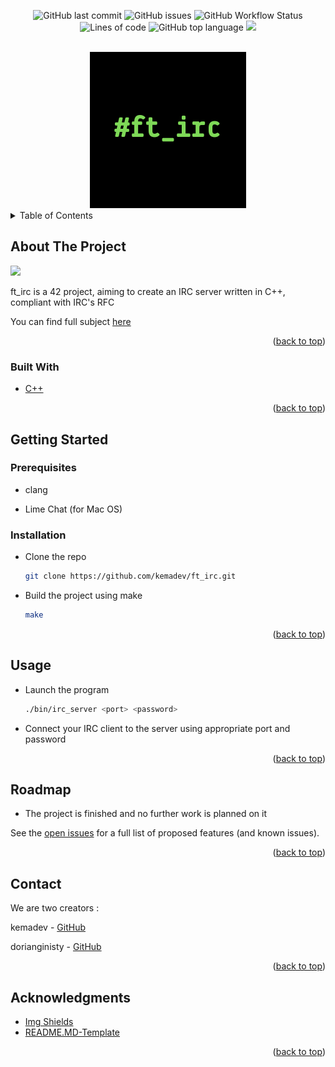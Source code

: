 <div id="top"></div>
<p align=center>
  <img alt="GitHub last commit" src="https://img.shields.io/github/last-commit/kemadev/ft_irc">
  <img alt="GitHub issues" src="https://img.shields.io/github/issues/kemadev/ft_irc">
  <img alt="GitHub Workflow Status" src="https://img.shields.io/github/workflow/status/kemadev/ft_irc/C++ CI">
  <img alt="Lines of code" src="https://img.shields.io/tokei/lines/github/kemadev/ft_irc">
  <img alt="GitHub top language" src="https://img.shields.io/github/languages/top/kemadev/ft_irc">
  <img src="https://www.codefactor.io/repository/github/kemadev/ft_irc/badge">
</p>

<!-- PROJECT LOGO -->
<br />
<div align="center">
  <a>
   <img src="img/logo.png" alt="Logo" width="250" height="250">
  </a>
</div>

<!-- TABLE OF CONTENTS -->
<details>
  <summary>Table of Contents</summary>
  <ol>
   <li>
    <a href="#about-the-project">About The Project</a>
    <ul>
      <li><a href="#built-with">Built With</a></li>
    </ul>
   </li>
   <li>
    <a href="#getting-started">Getting Started</a>
    <ul>
      <li><a href="#prerequisites">Prerequisites</a></li>
      <li><a href="#installation">Installation</a></li>
    </ul>
   </li>
   <li><a href="#usage">Usage</a></li>
   <li><a href="#roadmap">Roadmap</a></li>
   <li><a href="#contact">Contact</a></li>
   <li><a href="#acknowledgments">Acknowledgments</a></li>
  </ol>
</details>

<!-- ABOUT THE PROJECT -->
## About The Project

<img src=https://github.com/kemadev/ft_irc/blob/b954ea38e42e1cb009e44efb1530bbfc73e8e54b/img/screenshot.png></img>

ft_irc is a 42 project, aiming to create an IRC server written in C++, compliant with IRC's RFC

You can find full subject <a href="/docs">here</a>

<p align="right">(<a href="#top">back to top</a>)</p>

### Built With

* [C++](https://en.wikipedia.org/wiki/C%2B%2B)

<p align="right">(<a href="#top">back to top</a>)</p>

<!-- GETTING STARTED -->
## Getting Started

### Prerequisites

* clang

* Lime Chat (for Mac OS)

### Installation

* Clone the repo

  ```sh
  git clone https://github.com/kemadev/ft_irc.git
  ```

* Build the project using make

  ```sh
  make
  ```

<p align="right">(<a href="#top">back to top</a>)</p>

<!-- USAGE EXAMPLES -->
## Usage

* Launch the program

  ```sh
  ./bin/irc_server <port> <password>
  ```

* Connect your IRC client to the server using appropriate port and password

<p align="right">(<a href="#top">back to top</a>)</p>

<!-- ROADMAP -->
## Roadmap

- The project is finished and no further work is planned on it

See the [open issues](https://github.com/kemadev/ft_irc/issues) for a full list of proposed features (and known issues).

<p align="right">(<a href="#top">back to top</a>)</p>

<!-- CONTACT -->
## Contact

We are two creators :

kemadev - [GitHub](https://github.com/kemadev)

dorianginisty - [GitHub](https://github.com/dorianginisty)

<p align="right">(<a href="#top">back to top</a>)</p>

## Acknowledgments

* [Img Shields](https://shields.io)
* [README.MD-Template](https://github.com/othneildrew/Best-README-Template)

<p align="right">(<a href="#top">back to top</a>)</p>
